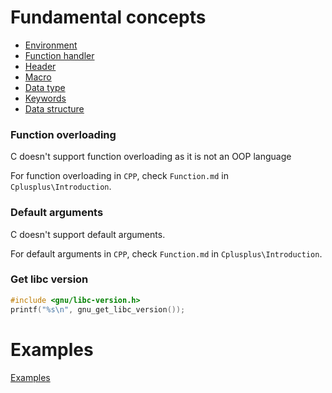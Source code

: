 # Fundamental concepts

* [Environment](https://github.com/TranPhucVinh/C/tree/master/Introduction/Environment)
* [Function handler](https://github.com/TranPhucVinh/C/tree/master/Introduction/Function%20handler)
* [Header](https://github.com/TranPhucVinh/C/tree/master/Introduction/Header)
* [Macro](https://github.com/TranPhucVinh/C/tree/master/Introduction/Macro)
* [Data type](https://github.com/TranPhucVinh/C/tree/master/Introduction/Data%20type)
* [Keywords](https://github.com/TranPhucVinh/C/tree/master/Introduction/Keywords)
* [Data structure](https://github.com/TranPhucVinh/C/tree/master/Introduction/Data%20structure)

### Function overloading

C doesn't support function overloading as it is not an OOP language

For function overloading in ``CPP``, check ``Function.md`` in ``Cplusplus\Introduction``.

### Default arguments

C doesn't support default arguments.

For default arguments in ``CPP``, check ``Function.md`` in ``Cplusplus\Introduction``.

### Get libc version

```c
#include <gnu/libc-version.h>
printf("%s\n", gnu_get_libc_version());
```

# Examples

[Examples](https://github.com/TranPhucVinh/C/tree/master/Introduction/Examples)